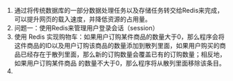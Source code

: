 1. 通过将传统数据库的一部分数据处理任务以及存储任务转交给Redis来完成，可以提升网页的载入速度，并降低资源的占用量。
2. 问题一：使用Redis来管理用户登录会话（session）
3. 使用 Redis 实现购物车：如果用户订购某件商品的数量大于0，那么程序会将这件商品的ID以及用户订购该商品的数量添加到散列里面，如果用户购买的商品已经存在于散列里面，那么新的订购数量会覆盖已有的订购数量；相反地，如果用户订购某件商品 的数量不大于0，那么程序将从散列里面移除该条目。
4. 